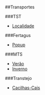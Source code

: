 ##Transportes

###TST

+ [Localidade](http://www.tsuldotejo.pt/?page=viajar&sub=33&localidade=21086)

###Fertagus

+ [Popup](http://www.fertagus.pt/pt/fertagus#)

###MTS

+ [Verão](http://www.mts.pt/docs/horariosverao.pdf)
+ [Inverno](http://www.mts.pt/docs/HorariosINVERNO_2012.pdf)

###Transtejo

+ [Cacilhas-Cais](http://www.transtejo.pt/pt/horarios_tarifarios/horarios_detail.aspx?id=1)
